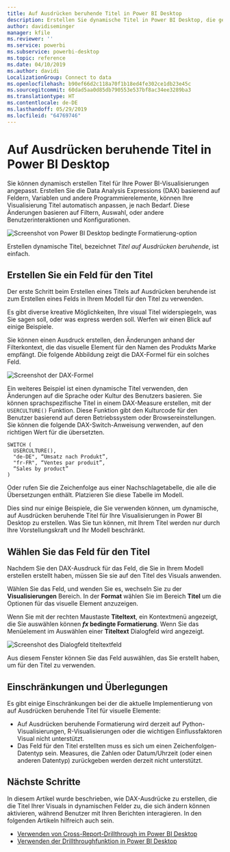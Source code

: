 ```yaml
---
title: Auf Ausdrücken beruhende Titel in Power BI Desktop
description: Erstellen Sie dynamische Titel in Power BI Desktop, die geändert werden basierend auf den programmatischen Ausdrücken, bedingte programmgesteuerte Formatierung verwenden
author: davidiseminger
manager: kfile
ms.reviewer: ''
ms.service: powerbi
ms.subservice: powerbi-desktop
ms.topic: reference
ms.date: 04/10/2019
ms.author: davidi
LocalizationGroup: Connect to data
ms.openlocfilehash: b90ef66d2c118a70f1b18ed4fe302ce1db23e45c
ms.sourcegitcommit: 60dad5aa0d85db790553e537bf8ac34ee3289ba3
ms.translationtype: HT
ms.contentlocale: de-DE
ms.lasthandoff: 05/29/2019
ms.locfileid: "64769746"
---
```

# <a name="expression-based-titles-in-power-bi-desktop"></a>Auf Ausdrücken beruhende Titel in Power BI Desktop

Sie können dynamisch erstellen Titel für Ihre Power BI-Visualisierungen angepasst. Erstellen Sie die Data Analysis Expressions (DAX) basierend auf Feldern, Variablen und andere Programmierelemente, können Ihre Visualisierung Titel automatisch anpassen, je nach Bedarf. Diese Änderungen basieren auf Filtern, Auswahl, oder andere Benutzerinteraktionen und Konfigurationen.

![Screenshot von Power BI Desktop bedingte Formatierung-option](media/desktop-conditional-formatting-visual-titles/expression-based-title-01.png)

Erstellen dynamische Titel, bezeichnet *Titel auf Ausdrücken beruhende*, ist einfach. 

## <a name="create-a-field-for-your-title"></a>Erstellen Sie ein Feld für den Titel

Der erste Schritt beim Erstellen eines Titels auf Ausdrücken beruhende ist zum Erstellen eines Felds in Ihrem Modell für den Titel zu verwenden. 

Es gibt diverse kreative Möglichkeiten, Ihre visual Titel widerspiegeln, was Sie sagen soll, oder was express werden soll. Werfen wir einen Blick auf einige Beispiele.

Sie können einen Ausdruck erstellen, den Änderungen anhand der Filterkontext, die das visuelle Element für den Namen des Produkts Marke empfängt. Die folgende Abbildung zeigt die DAX-Formel für ein solches Feld.

![Screenshot der DAX-Formel](media/desktop-conditional-formatting-visual-titles/expression-based-title-02.png)

Ein weiteres Beispiel ist einen dynamische Titel verwenden, den Änderungen auf die Sprache oder Kultur des Benutzers basieren. Sie können sprachspezifische Titel in einem DAX-Measure erstellen, mit der `USERCULTURE()` Funktion. Diese Funktion gibt den Kulturcode für den Benutzer basierend auf deren Betriebssystem oder Browsereinstellungen. Sie können die folgende DAX-Switch-Anweisung verwenden, auf den richtigen Wert für die übersetzten. 

```
SWITCH (
  USERCULTURE(),
  "de-DE", “Umsatz nach Produkt”,
  "fr-FR", “Ventes par produit”,
  “Sales by product”
)
```

Oder rufen Sie die Zeichenfolge aus einer Nachschlagetabelle, die alle die Übersetzungen enthält. Platzieren Sie diese Tabelle im Modell. 

Dies sind nur einige Beispiele, die Sie verwenden können, um dynamische, auf Ausdrücken beruhende Titel für Ihre Visualisierungen in Power BI Desktop zu erstellen. Was Sie tun können, mit Ihrem Titel werden nur durch Ihre Vorstellungskraft und Ihr Modell beschränkt.


## <a name="select-your-field-for-your-title"></a>Wählen Sie das Feld für den Titel

Nachdem Sie den DAX-Ausdruck für das Feld, die Sie in Ihrem Modell erstellen erstellt haben, müssen Sie sie auf den Titel des Visuals anwenden.

Wählen Sie das Feld, und wenden Sie es, wechseln Sie zu der **Visualisierungen** Bereich. In der **Format** wählen Sie im Bereich **Titel** um die Optionen für das visuelle Element anzuzeigen. 

Wenn Sie mit der rechten Maustaste **Titeltext**, ein Kontextmenü angezeigt, die Sie auswählen können ***fx* bedingte Formatierung**. Wenn Sie das Menüelement im Auswählen einer **Titeltext** Dialogfeld wird angezeigt. 

![Screenshot des Dialogfeld titeltextfeld](media/desktop-conditional-formatting-visual-titles/expression-based-title-02b.png)

Aus diesem Fenster können Sie das Feld auswählen, das Sie erstellt haben, um für den Titel zu verwenden.

## <a name="limitations-and-considerations"></a>Einschränkungen und Überlegungen

Es gibt einige Einschränkungen bei der die aktuelle Implementierung von auf Ausdrücken beruhende Titel für visuelle Elemente:

* Auf Ausdrücken beruhende Formatierung wird derzeit auf Python-Visualisierungen, R-Visualisierungen oder die wichtigen Einflussfaktoren Visual nicht unterstützt.
* Das Feld für den Titel erstellten muss es sich um einen Zeichenfolgen-Datentyp sein. Measures, die Zahlen oder Datum/Uhrzeit (oder einen anderen Datentyp) zurückgeben werden derzeit nicht unterstützt.

## <a name="next-steps"></a>Nächste Schritte

In diesem Artikel wurde beschrieben, wie DAX-Ausdrücke zu erstellen, die die Titel Ihrer Visuals in dynamischen Felder zu, die sich ändern können aktivieren, während Benutzer mit Ihren Berichten interagieren. In den folgenden Artikeln hilfreich auch sein.

* [Verwenden von Cross-Report-Drillthrough im Power BI Desktop](desktop-cross-report-drill-through.md)
* [Verwenden der Drillthroughfunktion in Power BI Desktop](desktop-drillthrough.md)